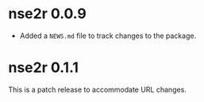 # nse2r 0.0.9

* Added a `NEWS.md` file to track changes to the package.

# nse2r 0.1.1

This is a patch release to accommodate URL changes.
